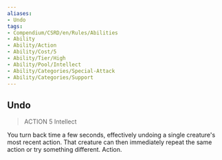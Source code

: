 ```yaml
---
aliases:
- Undo
tags:
- Compendium/CSRD/en/Rules/Abilities
- Ability
- Ability/Action
- Ability/Cost/5
- Ability/Tier/High
- Ability/Pool/Intellect
- Ability/Categories/Special-Attack
- Ability/Categories/Support
---
```


  
## Undo  
>ACTION 5  Intellect  
  
You turn back time a few seconds, effectively undoing a single creature's most recent action. That creature can then immediately repeat the same action or try something different. Action.